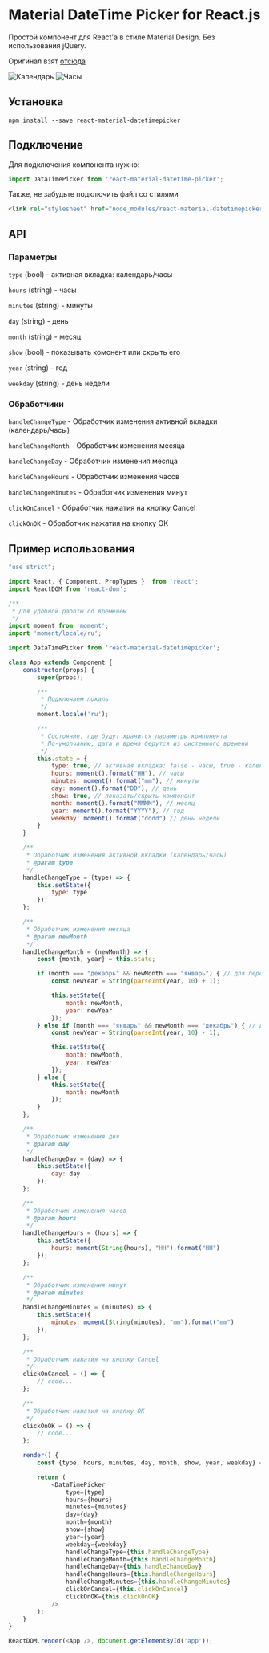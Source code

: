 # Material DateTime Picker for React.js

Простой компонент для React'а в стиле Material Design. Без использования jQuery.

Оригинал взят [отсюда](https://github.com/ripjar/material-datetime-picker)

![Календарь](0000.png)
![Часы](0001.png)

## Установка

~~~
npm install --save react-material-datetimepicker
~~~

## Подключение

Для подключения компонента нужно:

```javascript
import DataTimePicker from 'react-material-datetime-picker';
```

Также, не забудьте подключить файл со стилями

```html
<link rel="stylesheet" href="node_modules/react-material-datetimepicker/build/react-material-datetime-picker.css">
```

## API

### Параметры

`type` (bool) - активная вкладка: календарь/часы

`hours` (string) - часы

`minutes` (string) - минуты

`day` (string) - день

`month` (string) - месяц

`show` (bool) - показывать комонент или скрыть его

`year` (string) - год

`weekday` (string) - день недели

### Обработчики

`handleChangeType` - Обработчик изменения активной вкладки (календарь/часы)

`handleChangeMonth` - Обработчик изменения месяца

`handleChangeDay` - Обработчик изменения месяца

`handleChangeHours` - Обработчик изменения часов

`handleChangeMinutes` - Обработчик изменения минут

`clickOnCancel` - Обработчик нажатия на кнопку Cancel

`clickOnOK` - Обработчик нажатия на кнопку OK

## Пример использования 
```javascript
"use strict";

import React, { Component, PropTypes }  from 'react';
import ReactDOM from 'react-dom';

/**
 * Для удобной работы со временем
 */
import moment from 'moment';
import 'moment/locale/ru';

import DataTimePicker from 'react-material-datetimepicker';

class App extends Component {
    constructor(props) {
        super(props);

        /**
         * Подключаем локаль
         */
        moment.locale('ru');

        /**
         * Состояние, где будут хранится параметры компонента
         * По-умолчанию, дата и время берутся из системного времени
         */
        this.state = {
            type: true, // активная вкладка: false - часы, true - календарь
            hours: moment().format("HH"), // часы
            minutes: moment().format("mm"), // минуты
            day: moment().format("DD"), // день
            show: true, // показать/скрыть компонент
            month: moment().format("MMMM"), // месяц
            year: moment().format("YYYY"), // год
            weekday: moment().format("dddd") // день недели
        }
    }

    /**
     * Обработчик изменения активной вкладки (календарь/часы)
     * @param type
     */
    handleChangeType = (type) => {
        this.setState({
            type: type
        });
    };

    /**
     * Обработчик изменения месяца
     * @param newMonth
     */
    handleChangeMonth = (newMonth) => {
        const {month, year} = this.state;

        if (month === "декабрь" && newMonth === "январь") { // для переключения на следующий год
            const newYear = String(parseInt(year, 10) + 1);

            this.setState({
                month: newMonth,
                year: newYear
            });
        } else if (month === "январь" && newMonth === "декабрь") { // для переключения на предыдущий год
            const newYear = String(parseInt(year, 10) - 1);

            this.setState({
                month: newMonth,
                year: newYear
            });
        } else {
            this.setState({
                month: newMonth
            });
        }
    };

    /**
     * Обработчик изменения дня
     * @param day
     */
    handleChangeDay = (day) => {
        this.setState({
            day: day
        });
    };

    /**
     * Обработчик изменения часов
     * @param hours
     */
    handleChangeHours = (hours) => {
        this.setState({
            hours: moment(String(hours), "HH").format("HH")
        });
    };

    /**
     * Обработчик изменения минут
     * @param minutes
     */
    handleChangeMinutes = (minutes) => {
        this.setState({
            minutes: moment(String(minutes), "mm").format("mm")
        });
    };

    /**
     * Обработчик нажатия на кнопку Cancel
     */
    clickOnCancel = () => {
        // code... 
    };

    /**
     * Обработчик нажатия на кнопку OK
     */
    clickOnOK = () => {
        // code...
    };

    render() {
        const {type, hours, minutes, day, month, show, year, weekday} = this.state;

        return (
            <DataTimePicker
                type={type}
                hours={hours}
                minutes={minutes}
                day={day}
                month={month}
                show={show}
                year={year}
                weekday={weekday}
                handleChangeType={this.handleChangeType}
                handleChangeMonth={this.handleChangeMonth}
                handleChangeDay={this.handleChangeDay}
                handleChangeHours={this.handleChangeHours}
                handleChangeMinutes={this.handleChangeMinutes}
                clickOnCancel={this.clickOnCancel}
                clickOnOK={this.clickOnOK}
            />
        );
    }
}

ReactDOM.render(<App />, document.getElementById('app'));

```